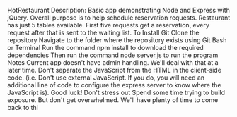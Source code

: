 HotRestaurant
Description: Basic app demonstrating Node and Express with jQuery. Overall purpose is to help schedule reservation requests. Restaurant has just 5 tables available. First five requests get a reservation, every request after that is sent to the waiting list.
To Install
Git Clone the repository
Navigate to the folder where the repository exists using Git Bash or Terminal
Run the command npm install to download the required dependencies
Then run the command node server.js to run the program
Notes
Current app doesn't have admin handling. We'll deal with that at a later time.
Don't separate the JavaScript from the HTML in the client-side code. (i.e. Don't use external JavaScript. If you do, you will need an additional line of code to configure the express server to know where the JavaScript is).
Good luck! Don't stress out
Spend some time trying to build exposure. But don't get overwhelmed. We'll have plenty of time to come back to thi